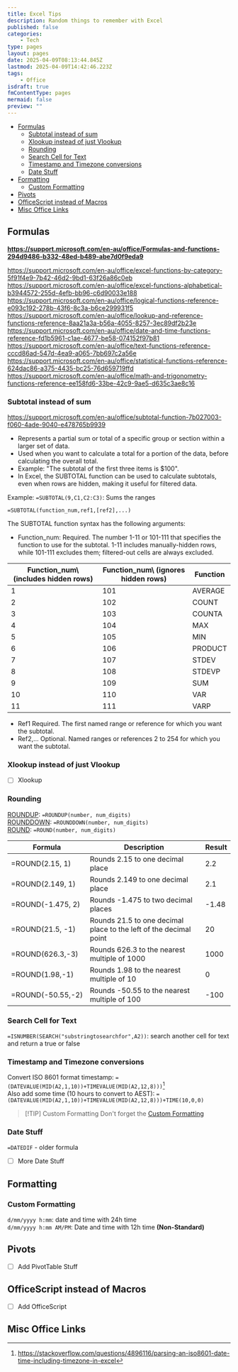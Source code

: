 ```yaml
---
title: Excel Tips
description: Random things to remember with Excel
published: false
categories:
    - Tech
type: pages
layout: pages
date: 2025-04-09T08:13:44.845Z
lastmod: 2025-04-09T14:42:46.223Z
tags:
    - Office
isdraft: true
fmContentType: pages
mermaid: false
preview: ""
---
```


<!--- cSpell:disable --->
* [Formulas](#formulas)
  * [Subtotal instead of sum](#subtotal-instead-of-sum)
  * [Xlookup instead of just Vlookup](#xlookup-instead-of-just-vlookup)
  * [Rounding](#rounding)
  * [Search Cell for Text](#search-cell-for-text)
  * [Timestamp and Timezone conversions](#timestamp-and-timezone-conversions)
  * [Date Stuff](#date-stuff)
* [Formatting](#formatting)
  * [Custom Formatting](#custom-formatting)
* [Pivots](#pivots)
* [OfficeScript instead of Macros](#officescript-instead-of-macros)
* [Misc Office Links](#misc-office-links)
<!--- cSpell:enable --->

## Formulas

**<https://support.microsoft.com/en-au/office/Formulas-and-functions-294d9486-b332-48ed-b489-abe7d0f9eda9>**

<https://support.microsoft.com/en-au/office/excel-functions-by-category-5f91f4e9-7b42-46d2-9bd1-63f26a86c0eb>\
<https://support.microsoft.com/en-au/office/excel-functions-alphabetical-b3944572-255d-4efb-bb96-c6d90033e188>\
<https://support.microsoft.com/en-au/office/logical-functions-reference-e093c192-278b-43f6-8c3a-b6ce299931f5>\
<https://support.microsoft.com/en-au/office/lookup-and-reference-functions-reference-8aa21a3a-b56a-4055-8257-3ec89df2b23e>\
<https://support.microsoft.com/en-au/office/date-and-time-functions-reference-fd1b5961-c1ae-4677-be58-074152f97b81>\
<https://support.microsoft.com/en-au/office/text-functions-reference-cccd86ad-547d-4ea9-a065-7bb697c2a56e>\
<https://support.microsoft.com/en-au/office/statistical-functions-reference-624dac86-a375-4435-bc25-76d659719ffd>\
<https://support.microsoft.com/en-au/office/math-and-trigonometry-functions-reference-ee158fd6-33be-42c9-9ae5-d635c3ae8c16>

### Subtotal instead of sum

<https://support.microsoft.com/en-au/office/subtotal-function-7b027003-f060-4ade-9040-e478765b9939>

* Represents a partial sum or total of a specific group or section within a larger set of data.
* Used when you want to calculate a total for a portion of the data, before calculating the overall total.
* Example: "The subtotal of the first three items is $100".
* In Excel, the SUBTOTAL function can be used to calculate subtotals, even when rows are hidden, making it useful for filtered data.

Example: `=SUBTOTAL(9,C1,C2:C3)`: Sums the ranges

`=SUBTOTAL(function_num,ref1,[ref2],...)`

The SUBTOTAL function syntax has the following arguments:

* Function_num: Required. The number 1-11 or 101-111 that specifies the function to use for the subtotal. 1-11 includes manually-hidden rows, while 101-111 excludes them; filtered-out cells are always excluded.

|Function_num\ (includes hidden rows)| Function_num\ (ignores hidden rows) | Function|
|---|---|---|
|1|101|AVERAGE|
|2|102|COUNT|
|3|103|COUNTA|
|4|104|MAX|
|5|105|MIN|
|6|106|PRODUCT|
|7|107|STDEV|
|8|108|STDEVP|
|9|109|SUM|
|10|110|VAR|
|11|111|VARP|

* Ref1     Required. The first named range or reference for which you want the subtotal.
* Ref2,...     Optional. Named ranges or references 2 to 254 for which you want the subtotal.

### Xlookup instead of just Vlookup

* [ ] Xlookup

### Rounding

[ROUNDUP](https://support.microsoft.com/en-au/office/roundup-function-f8bc9b23-e795-47db-8703-db171d0c42a7): `=ROUNDUP(number, num_digits)`\
[ROUNDDOWN](https://support.microsoft.com/en-au/office/rounddown-function-2ec94c73-241f-4b01-8c6f-17e6d7968f53): `=ROUNDDOWN(number, num_digits)`\
[ROUND](https://support.microsoft.com/en-au/office/round-function-c018c5d8-40fb-4053-90b1-b3e7f61a213c): `=ROUND(number, num_digits)`

|Formula|Description|Result|
|---|---|---|
|=ROUND(2.15, 1)|Rounds 2.15 to one decimal place|2.2|
|=ROUND(2.149, 1)|Rounds 2.149 to one decimal place|2.1|
|=ROUND(-1.475, 2)|Rounds -1.475 to two decimal places|-1.48|
|=ROUND(21.5, -1)|Rounds 21.5 to one decimal place to the left of the decimal point|20|
|=ROUND(626.3,-3)|Rounds 626.3 to the nearest multiple of 1000|1000|
|=ROUND(1.98,-1)|Rounds 1.98 to the nearest multiple of 10|0|
|=ROUND(-50.55,-2)|Rounds -50.55 to the nearest multiple of 100|-100|

### Search Cell for Text

`=ISNUMBER(SEARCH("substringtosearchfor",A2))`: search another cell for text and return a true or false

### Timestamp and Timezone conversions

Convert ISO 8601 format timestamp: `=(DATEVALUE(MID(A2,1,10))+TIMEVALUE(MID(A2,12,8)))`[^1]\
Also add some time (10 hours to convert to AEST): `=(DATEVALUE(MID(A2,1,10))+TIMEVALUE(MID(A2,12,8)))+TIME(10,0,0)`

> [!TIP] Custom Formatting
> Don't forget the [Custom Formatting](#custom-formatting)

[^1]: <https://stackoverflow.com/questions/4896116/parsing-an-iso8601-date-time-including-timezone-in-excel>

### Date Stuff

`=DATEDIF` - older formula

* [ ] More Date Stuff

## Formatting

### Custom Formatting

`d/mm/yyyy h:mm`: date and time with 24h time\
`d/mm/yyyy h:mm AM/PM`: Date and time with 12h time **(Non-Standard)**

## Pivots

* [ ] Add PivotTable Stuff

## OfficeScript instead of Macros

* [ ] Add OfficeScript

## Misc Office Links

